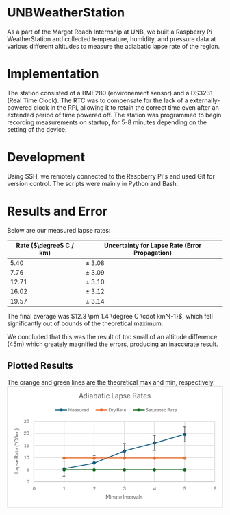 # UNBWeatherStation

As a part of the Margot Roach Internship at UNB, we built a Raspberry Pi WeatherStation and collected temperature, humidity, and pressure data at various different altitudes to measure the adiabatic lapse rate of the region.

# Implementation

The station consisted of a BME280 (environement sensor) and a DS3231 (Real Time Clock). The RTC was to compensate for the lack of a externally-powered clock in the RPi, allowing it to retain the correct time even after an extended period of time powered off. The station was programmed to begin recording measurements on startup, for 5-8 minutes depending on the setting of the device.

# Development

Using SSH, we remotely connected to the Raspberry Pi's and used Git for version control. The scripts were mainly in Python and Bash.

# Results and Error

Below are our measured lapse rates:

| Rate ($\degree$ C / km) | Uncertainty for Lapse Rate (Error Propagation) |
| ----------------------- | ---------------------------------------------- |
| 5.40                    | $\pm$ 3.08                                     |
| 7.76                    | $\pm$ 3.09                                     |
| 12.71                   | $\pm$ 3.10                                     |
| 16.02                   | $\pm$ 3.12                                     |
| 19.57                   | $\pm$ 3.14                                     |

The final average was $12.3 \pm 1.4 \degree C \cdot km^{-1}$, which fell significantly out of bounds of the theoretical maximum.

We concluded that this was the result of too small of an altitude difference (45m) which greately magnified the errors, producing an inaccurate result.

## Plotted Results

The orange and green lines are the theoretical max and min, respectively.
![LapseRateGraph](https://github.com/vichua2006/UNBWeatherStation/blob/main/LapseRateGraph.png)
